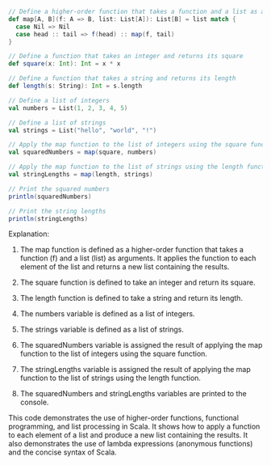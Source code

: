 ```scala
// Define a higher-order function that takes a function and a list as arguments
def map[A, B](f: A => B, list: List[A]): List[B] = list match {
  case Nil => Nil
  case head :: tail => f(head) :: map(f, tail)
}

// Define a function that takes an integer and returns its square
def square(x: Int): Int = x * x

// Define a function that takes a string and returns its length
def length(s: String): Int = s.length

// Define a list of integers
val numbers = List(1, 2, 3, 4, 5)

// Define a list of strings
val strings = List("hello", "world", "!")

// Apply the map function to the list of integers using the square function
val squaredNumbers = map(square, numbers)

// Apply the map function to the list of strings using the length function
val stringLengths = map(length, strings)

// Print the squared numbers
println(squaredNumbers)

// Print the string lengths
println(stringLengths)
```

Explanation:

1. The map function is defined as a higher-order function that takes a function (f) and a list (list) as arguments. It applies the function to each element of the list and returns a new list containing the results.

2. The square function is defined to take an integer and return its square.

3. The length function is defined to take a string and return its length.

4. The numbers variable is defined as a list of integers.

5. The strings variable is defined as a list of strings.

6. The squaredNumbers variable is assigned the result of applying the map function to the list of integers using the square function.

7. The stringLengths variable is assigned the result of applying the map function to the list of strings using the length function.

8. The squaredNumbers and stringLengths variables are printed to the console.

This code demonstrates the use of higher-order functions, functional programming, and list processing in Scala. It shows how to apply a function to each element of a list and produce a new list containing the results. It also demonstrates the use of lambda expressions (anonymous functions) and the concise syntax of Scala.